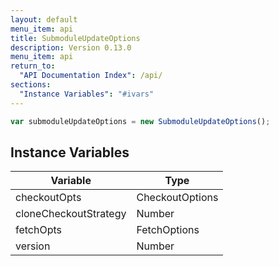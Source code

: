 ```yaml
---
layout: default
menu_item: api
title: SubmoduleUpdateOptions
description: Version 0.13.0
menu_item: api
return_to:
  "API Documentation Index": /api/
sections:
  "Instance Variables": "#ivars"
---
```


```js
var submoduleUpdateOptions = new SubmoduleUpdateOptions();
```

## <a name="ivars"></a>Instance Variables

| Variable | Type |
| --- | --- |
| <a name="checkoutOpts"></a>checkoutOpts | CheckoutOptions |
| <a name="cloneCheckoutStrategy"></a>cloneCheckoutStrategy | Number |
| <a name="fetchOpts"></a>fetchOpts | FetchOptions |
| <a name="version"></a>version | Number |

